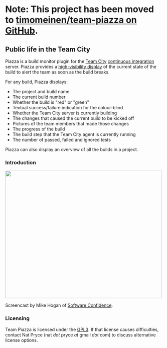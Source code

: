 # Note: This project has been moved to [timomeinen/team-piazza on GitHub](https://github.com/timomeinen/team-piazza). #

## Public life in the Team City ##

Piazza is a build monitor plugin for the [Team City](http://www.jetbrains.com/teamcity/) [continuous integration](http://www.martinfowler.com/articles/continuousIntegration.html) server.  Piazza provides a [high-visibility display](Screenshots.md) of the current state of the build to alert the team as soon as the build breaks.


For any build, Piazza displays:

  * The project and build name
  * The current build number
  * Whether the build is "red" or "green"
  * Textual success/failure indication for the colour-blind
  * Whether the Team City server is currently building
  * The changes that caused the current build to be kicked off
  * Pictures of the team members that made those changes
  * The progress of the build
  * The build step that the Team City agent is currently running
  * The number of passed, failed and ignored tests

Piazza can also display an overview of all the builds in a project.

### Introduction ###

<a href='http://www.youtube.com/watch?feature=player_embedded&v=MoSbwXVmjOQ' target='_blank'><img src='http://img.youtube.com/vi/MoSbwXVmjOQ/0.jpg' width='500' height=405 /></a>

Screencast by Mike Hogan of [Software Confidence](http://www.softwareconfidence.com).

### Licensing ###

Team Piazza is licensed under the [GPL3](http://www.gnu.org/copyleft/gpl.html).  If that license causes difficulties, contact Nat Pryce (nat _dot_ pryce _at_ gmail _dot_ com) to discuss alternative license options.
